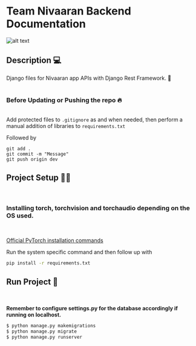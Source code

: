 
# Team Nivaaran Backend Documentation

![alt text](https://github.com/diffrxction/nivaaran-api/blob/dev/media/github/banners/banner.png?raw=true)

## Description :computer:

Django files for Nivaaran app APIs with Django Rest Framework. :rocket:
<br><br>
### Before Updating or Pushing the repo :fire:

<br>Add protected files to `.gitignore` as and when needed, then perform a manual addition of libraries to `requirements.txt`
<br>

Followed by 

```
git add .
git commit -m "Message"
git push origin dev
```

## Project Setup :mechanic:
<br>

### Installing torch, torchvision and torchaudio depending on the OS used.

<br>

[Official PyTorch installation commands](https://pytorch.org/get-started/locally/)
<br>

Run the system specific command and then follow up with 

```bash
pip install -r requirements.txt
```
## Run Project :rocket:
<br>

**Remember to configure settings.py for the database accordingly if running on localhost.**

```bash
$ python manage.py makemigrations
$ python manage.py migrate
$ python manage.py runserver
```
